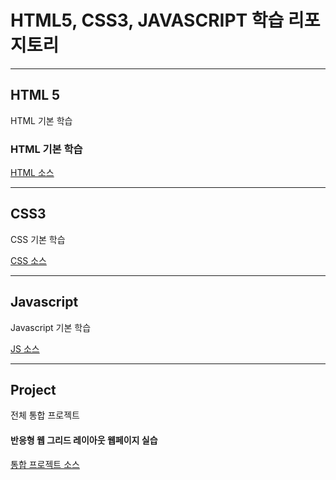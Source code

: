 # HTML5, CSS3, JAVASCRIPT 학습 리포지토리

------------------------

## HTML 5
HTML 기본 학습

### HTML 기본 학습
[HTML 소스](01_HTML)

------------------------

## CSS3
CSS 기본 학습    


[CSS 소스](02_CSS)

------------------------

## Javascript
Javascript 기본 학습


[JS 소스](03_JS)

------------------------

## Project
전체 통합 프로젝트

#### 반응형 웹 그리드 레이아웃 웹페이지 실습

[통합 프로젝트 소스](04_PROJECT)
